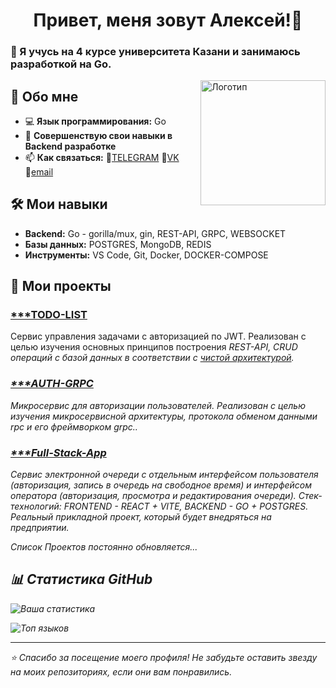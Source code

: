 <div id="header" align="center"> <h1> Привет, меня зовут Алексей!👋 </h1> </div> 

<div>
    <h3> 🚀 Я учусь на 4 курсе университета Казани и занимаюсь разработкой на Go. </h3>
<img src="https://go.dev/blog/go-brand/Go-Logo/PNG/Go-Logo_Aqua.png" alt="Логотип" width="200" align="right"> 
</div>


## 📌 Обо мне
- 💻 **Язык программирования:** Go
- 🌱 **Cовершенствую свои навыки в Backend разработке**  
- 📫 **Как связаться:** 🔗[TELEGRAM](https://t.me/lehan1) 🔗[VK](https://vk.com/id152470680) 🔗[email](mailto:vapvap5000@mail.ru) 

## 🛠️ Мои навыки
- **Backend:** Go - gorilla/mux, gin, REST-API, GRPC, WEBSOCKET 
- **Базы данных:** POSTGRES, MongoDB, REDIS
- **Инструменты:**  VS Code, Git, Docker, DOCKER-COMPOSE

## 📂 Мои проекты
### [***TODO-LIST](https://github.com/aleksey3535/todo-app)
Сервис управления задачами с авторизацией по JWT. Реализован с целью изучения основных принципов построения <em>REST-API, CRUD операций с базой данных<em> в соответствии с [чистой архитектурой](https://github.com/aleksey3535/goProjectArchitecture).

### [***AUTH-GRPC](https://github.com/aleksey3535/authGRPC)
Микросервис для авторизации пользователей. Реализован с целью изучения <em> микросервисной архитектуры, протокола обменом данными rpc и его фреймворком grpc.</em>.

### [***Full-Stack-App](https://github.com/aleksey3535/full-stack-app/)
Сервис электронной очереди с отдельным интерфейсом пользователя (авторизация, запись в очередь на свободное время) и интерфейсом оператора (авторизация, просмотра и редактирования очереди). 
Стек-технологий: FRONTEND - REACT + VITE, BACKEND - GO + POSTGRES. Реальный прикладной проект, который будет внедряться на предприятии.

Список Проектов постоянно обновляется...

## 📊 Статистика GitHub
![Ваша статистика](https://github-readme-stats.vercel.app/api?username=aleksey3535&show_icons=true&theme=dark)

![Топ языков](https://github-readme-stats.vercel.app/api/top-langs/?username=aleksey3535&layout=compact&theme=dark)

---

⭐ Спасибо за посещение моего профиля! Не забудьте оставить звезду на моих репозиториях, если они вам понравились.
